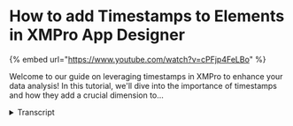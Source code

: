 # How to add Timestamps to Elements in XMPro App Designer
{% embed url="https://www.youtube.com/watch?v=cPFjp4FeLBo" %}



Welcome to our guide on leveraging timestamps in XMPro to enhance your data analysis! In this tutorial, we'll dive into the importance of timestamps and how they add a crucial dimension to...
<details>
<summary>Transcript</summary>Welcome to our guide on leveraging timestamps in XMPro to enhance your data analysis! In this tutorial, we'll dive into the importance of timestamps and how they add a crucial dimension to...
hello and welcome to this short guide on

setting timestamps in XM Pro timestamps

can be very beneficial giving an extra

Dimension to your understanding of when

the data was last updated they are

especially useful in situations where

the data is not coming in at a high

frequency and you've got blazs of hours

days or even weeks in front of us we

have a water quality management

dashboard and we can see we got three

sites here however as the data is

updating it might appear as a it's not

moving because the updates are fairly

slow for a deeper insight into when this

data was updated we can introduce a

timestamp for the last update so coming

into the top right here we can edit our

element right next to the updated text

element which is hidden at the moment we

will introduce a formula element to get

the day month year hour minute and

second based on the current Tim stamp

for that data as it comes through after

selecting the query element we will add

the query expression so we just added

that in we you can see that it comes

from a data source that's attached to

this component we select current

timestamp and then apply date time as

the query that should be returned and

I'll just set it to visible so that it

shows on the front end we can see when

we run the dashboard again we now get a

time stamp on the top right giving us a

deeper insight into when the data was

last updated this can also tell us if

the data source is not being updated if

it's been standed for an hour and we can

also set up recommendations there to

alert us if you have found this video

helpful please consider subscribing for

more learning content that will help you

growing your xmo skill

set
</details>